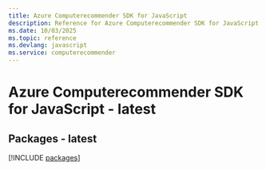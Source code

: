 ```yaml
---
title: Azure Computerecommender SDK for JavaScript
description: Reference for Azure Computerecommender SDK for JavaScript
ms.date: 10/03/2025
ms.topic: reference
ms.devlang: javascript
ms.service: computerecommender
---
```

# Azure Computerecommender SDK for JavaScript - latest
## Packages - latest
[!INCLUDE [packages](computerecommender-index.md)]